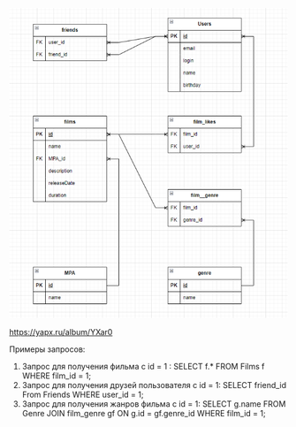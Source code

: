 ![Database](assets/FilmorateBD.PNG)

https://yapx.ru/album/YXar0

Примеры запросов:
1) Запрос для получения фильма c id = 1 : 
SELECT f.* 
FROM Films f 
WHERE film_id = 1;
2) Запрос для получения друзей пользователя c id = 1:
 SELECT friend_id 
 From Friends
 WHERE user_id = 1;
3) Запрос для получения жанров фильма c id = 1:
SELECT g.name
FROM Genre
JOIN film_genre gf ON g.id = gf.genre_id
WHERE film_id = 1;
